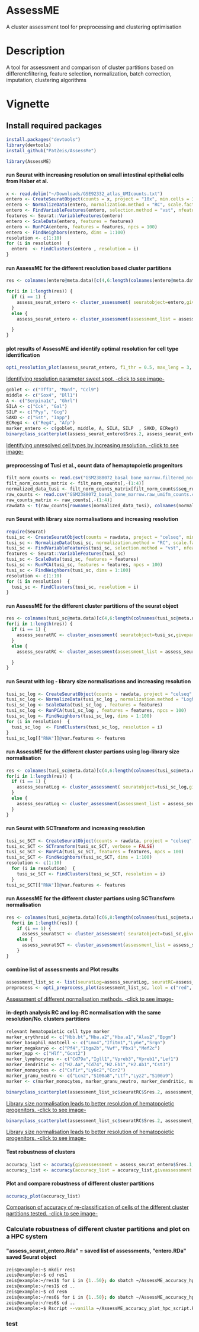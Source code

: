 # AssessME
A cluster assessment tool for preprocessing and clustering optimisation

# Description
A tool for assessment and comparison of cluster partitions based on different:filtering, feature selection, normalization, batch correction, imputation, clustering algorithms

# Vignette

## Install required packages
``` r
install.packages("devtools")
library(devtools)
install_github("PatZeis/AssessMe")
```

``` r
library(AssessME)
```

#### run Seurat with increasing resolution on small intestinal epithelial cells from Haber et al.
``` r
x <- read.delim("~/Downloads/GSE92332_atlas_UMIcounts.txt")
entero <- CreateSeuratObject(counts = x, project = "10x", min.cells = 3, min.features = 200)
entero <- NormalizeData(entero, normalization.method = "RC", scale.factor = 10000)
entero <- FindVariableFeatures(entero, selection.method = "vst", nfeatures = 3000)
features <- Seurat::VariableFeatures(entero)
entero <- ScaleData(entero, features = features)
entero <- RunPCA(entero, features = features, npcs = 100)
entero <- FindNeighbors(entero, dims = 1:100)
resolution <- c(1:10)
for (i in resolution)  {
  entero  <- FindClusters(entero , resolution = i)
}
```



#### run AssessME for the different resolution based cluster partitions
``` r
res <- colnames(entero@meta.data)[c(4,6:length(colnames(entero@meta.data)))]

for(i in 1:length(res)) {
  if (i == 1) {
    assess_seurat_entero <- cluster_assessment( seuratobject=entero,givepart = res[i], give2ndfiff=F, Entro_med=F, diptest=F, run_enriched=T, bwidth=F, critmass=F, gooutlier=T)
  }
  else {
    assess_seurat_entero <- cluster_assessment(assessment_list = assess_seurat_entero, seuratobject=entero,givepart = res[i], give2ndfiff=F, Entro_med=F, diptest=F, run_enriched=T, bwidth=F, critmass=F, gooutlier=T)

  }
}
```

#### plot results of AssessME and identify optimal resolution for cell type identification
``` r
opti_resolution_plot(assess_seurat_entero, f1_thr = 0.5, max_leng = 3, lcol = "red", resolu = T)
```

[Identifying resolution parameter sweet spot. -click to see image-](images/opti_resolution.png)
``` r
goblet <- c("Tff3", "Manf", "Ccl9")
middle <- c("Sox4", "Dll1")
A <- c("Serpina1c", "Ghrl")
SILA <- c("Cck", "Gal")
SILP <- c("Pyy", "Gcg")
SAKD <- c("Sst", "Iapp")
ECReg4 <- c("Reg4", "Afp")
marker_entero <- c(goblet, middle, A, SILA, SILP  , SAKD, ECReg4)
binaryclass_scatterplot(assess_seurat_entero$Sres.2, assess_seurat_entero$Sres.6, out_doub_dif = marker_entero, maplot = T, logmean = "log2")
```

[Identifying unresolved cell types by increasing resolution. -click to see image-](images/entero_scatter_F1.png)

#### preprocessing of Tusi et al., count data of hemaptopoietic progenitors
``` r
filt_norm_counts <- read.csv("GSM2388072_basal_bone_marrow.filtered_normalized_counts.csv", row.names = 1)
filt_norm_counts_matrix <- filt_norm_counts[,-(1:4)]
normalized_data_tusi <- filt_norm_counts_matrix[filt_norm_counts$seq_run_id == "seq_run4",]
raw_counts <- read.csv("GSM2388072_basal_bone_marrow.raw_umifm_counts.csv", row.names = 1)
raw_counts_matrix <- raw_counts[,-(1:4)]
rawdata <- t(raw_counts[rownames(normalized_data_tusi), colnames(normalized_data_tusi)])
```


#### run Seurat with library size normalisations and increasing resolution
``` r
require(Seurat)
tusi_sc <- CreateSeuratObject(counts = rawdata, project = "celseq", min.cells = 1, min.features = 100)
tusi_sc <- NormalizeData(tusi_sc, normalization.method = "RC", scale.factor = 10000)
tusi_sc <- FindVariableFeatures(tusi_sc, selection.method = "vst", nfeatures = 3000)
features <- Seurat::VariableFeatures(tusi_sc)
tusi_sc <- ScaleData(tusi_sc, features = features)
tusi_sc <- RunPCA(tusi_sc, features = features, npcs = 100)
tusi_sc <- FindNeighbors(tusi_sc, dims = 1:100)
resolution <- c(1:10)
for (i in resolution)  {
  tusi_sc <- FindClusters(tusi_sc, resolution = i)
}
```

#### run AssessME for the different cluster partitions of the seurat object
``` r
res <- colnames(tusi_sc@meta.data)[c(4,6:length(colnames(tusi_sc@meta.data)))]
for(i in 1:length(res)) {
  if (i == 1) {
    assess_seuratRC <- cluster_assessment( seuratobject=tusi_sc,givepart = res[i], give2ndfiff=F, Entro_med=F, diptest=F, run_enriched=T, bwidth=F, critmass=F, gooutlier=T)
  }
  else {
    assess_seuratRC <- cluster_assessment(assessment_list = assess_seuratRC,  seuratobject=tusi_sc,givepart = res[i], give2ndfiff=F, Entro_med=F, diptest=F, run_enriched=T, bwidth=F, critmass=F, gooutlier=T)

  }
}
```

#### run Seurat with log - library size normalisations and increasing resolution
``` r
tusi_sc_log <- CreateSeuratObject(counts = rawdata, project = "celseq", min.cells = 1, min.features = 100)
tusi_sc_log <- NormalizeData(tusi_sc_log , normalization.method = "LogNormalize", scale.factor = 10000)
tusi_sc_log <- ScaleData(tusi_sc_log , features = features)
tusi_sc_log <- RunPCA(tusi_sc_log , features = features, npcs = 100)
tusi_sc_log <- FindNeighbors(tusi_sc_log, dims = 1:100)
for (i in resolution)  {
  tusi_sc_log  <- FindClusters(tusi_sc_log, resolution = i)
}
tusi_sc_log[["RNA"]]@var.features <- features
```

#### run AssessME for the different cluster partions using log-library size normalisation
``` r
res <- colnames(tusi_sc@meta.data)[c(4,6:length(colnames(tusi_sc@meta.data)))]
for(i in 1:length(res)) {
  if (i == 1) {
    assess_seuratLog <- cluster_assessment( seuratobject=tusi_sc_log,givepart = res[i], give2ndfiff=F, Entro_med=F, diptest=F, run_enriched=T, bwidth=F, critmass=F, gooutlier=T)
  }
  else {
    assess_seuratLog <- cluster_assessment(assessment_list = assess_seuratLog, seuratobject=tusi_sc_log,givepart = res[i], give2ndfiff=F, Entro_med=F, diptest=F, run_enriched=T, bwidth=F, critmass=F, gooutlier=T)
  }
}
```

#### run Seurat with SCTransform and increasing resolution
``` r
tusi_sc_SCT <- CreateSeuratObject(counts = rawdata, project = "celseq", min.cells = 1, min.features = 100)
tusi_sc_SCT <- SCTransform(tusi_sc_SCT, verbose = FALSE)
tusi_sc_SCT <- RunPCA(tusi_sc_SCT, features = features, npcs = 100)
tusi_sc_SCT <- FindNeighbors(tusi_sc_SCT, dims = 1:100)
resolution <- c(1:10)
  for (i in resolution)  {
    tusi_sc_SCT <- FindClusters(tusi_sc_SCT, resolution = i)
  }
tusi_sc_SCT[["RNA"]]@var.features <- features
```

#### run AssessME for the different cluster partions using SCTransform normalisation
``` r
res <- colnames(tusi_sc@meta.data)[c(6,8:length(colnames(tusi_sc@meta.data)))]
  for(i in 1:length(res)) {
    if (i == 1) {
      assess_seuratSCT <- cluster_assessment( seuratobject=tusi_sc,givepart = res[i], give2ndfiff=F, Entro_med=F, diptest=F, run_enriched=T, bwidth=F, critmass=F, gooutlier=T) }
    else {
      assess_seuratSCT <- cluster_assessment(assessment_list = assess_seuratSCT, seuratobject=tusi_sc,givepart = res[i], give2ndfiff=F, Entro_med=F, diptest=F, run_enriched=T, bwidth=F, critmass=F, gooutlier=T)
    }
}
```

#### combine list of assessments and Plot results
``` r
assessment_list_sc <- list(seuratLog=assess_seuratLog, seuratRC=assess_seuratRC, seuratSCT=assess_seuratSCT)
preprocess <- opti_preprocess_plot(assessment_list_sc, lcol = c("red", "blue", "green"))
```

[Assessment of different normalisation methods. -click to see image-](images/opti_preprocess.png)


#### in-depth analysis RC and log-RC normalisation with the same resolution/No. clusters partitions
``` r
relevant hematopoietic cell type marker
marker_erythroid <- c("Hbb.bt","Hba.a2","Hba.a1","Alas2","Bpgm")
marker_basophil_mastcell <- c("Lmo4","Ifitm1","Ly6e","Srgn")
marker_megakaryo <- c("Pf4","Itga2b","Vwf","Pbx1","Mef2c")
marker_mpp <- c("Hlf","Gcnt2")
marker_lymphocytes <- c("Cd79a","Igll1","Vpreb3","Vpreb1","Lef1")
marker_dendritic <- c("H2.Aa","Cd74","H2.Eb1","H2.Ab1","Cst3")
marker_monocytes <- c("Csf1r","Ly6c2","Ccr2")
marker_granu_neutro <- c("Lcn2","S100a8","Ltf","Lyz2","S100a9")
marker <- c(marker_monocytes, marker_granu_neutro, marker_dendritic, marker_lymphocytes, marker_mpp, marker_megakaryo, marker_basophil_mastcell, marker_erythroid)
```

``` r
binaryclass_scatterplot(assessment_list_sc$seuratRC$Sres.2, assessment_list_sc$seuratLog$Sres.2, out_doub_dif = marker, maplot = T, logmean = "log2")
```
[Library size normalisation leads to better resolution of hematopoietic progenitors. -click to see image-](images/tusi_scatter_F1.png)

``` r
binaryclass_scatterplot(assessment_list_sc$seuratRC$Sres.2, assessment_list_sc$seuratLog$Sres.2, out_doub_dif = marker, maplot = T, logmean = "log2", toplot = "Entropy")
```

[Library size normalisation leads to better resolution of hematopoietic progenitors. -click to see image-](images/tusi_scatter_entropy.png)



#### Test robustness of clusters
``` r
accuracy_list <- accuracy(giveassessment = assess_seurat_entero$Sres.1, data = entero@assays$RNA@counts, ntree = 100, crossvali = 50)
accuracy_list <- accuracy(accuracy_list = accuracy_list,giveassessment = assess_seurat_entero$Sres.6, data = entero@assays$RNA@counts, ntree = 100, crossvali = 50)
```

#### Plot and compare robustness of different cluster partitions
``` r
accuracy_plot(accuracy_list)
```
[Comparison of accuracy of re-classification of cells of the different cluster partitions tested. -click to see image-](images/compare_accuracy.png)

### Calculate robustness of different cluster partitions and plot on a HPC system
#### "assess_seurat_entero.Rda" = saved list of assessments, "entero.RDa" saved Seurat object
``` bash
zeis@example:~$ mkdir res1
zeis@example:~$ cd res1
zeis@example:~/res1$ for i in {1..50}; do sbatch ~/AssessME_accuracy_hpc_bash_script.sh -a ~/assess_seurat_entero.Rda -j ~/entero.RDa -t $i -i 1; done
zeis@example:~/res1$ cd ..
zeis@example:~$ cd res6
zeis@example:~/res6$ for i in {1..50}; do sbatch ~/AssessME_accuracy_hpc_bash_script.sh -a ~/assess_seurat_entero.Rda -j ~/entero.RDa -t $i -i 6; done
zeis@example:~/res6$ cd ..
zeis@example:~$ Rscript --vanilla ~/AssessME_accuracy_plot_hpc_script.R ~/res1/ ~/res6
```
### test

